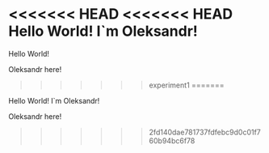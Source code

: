 <<<<<<< HEAD
<<<<<<< HEAD
Hello World! I`m Oleksandr! 
=======
Hello World!

Oleksandr here!
>>>>>>> experiment1
=======

Hello World! I`m Oleksandr! 

Oleksandr here!
>>>>>>> 2fd140dae781737fdfebc9d0c01f760b94bc6f78
